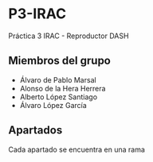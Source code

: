 # P3-IRAC
Práctica 3 IRAC - Reproductor DASH

## Miembros del grupo

- Álvaro de Pablo Marsal
- Alonso de la Hera Herrera
- Alberto López Santiago
- Álvaro López García

## Apartados

Cada apartado se encuentra en una rama

